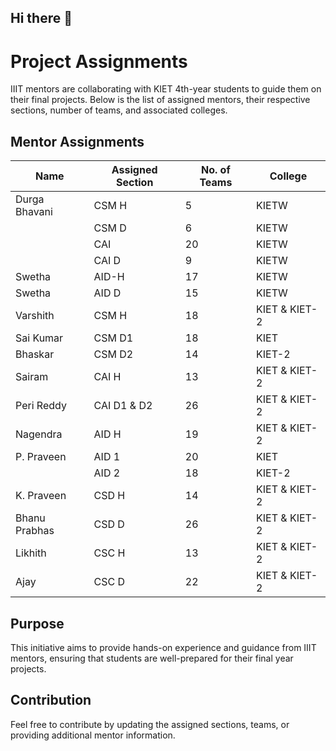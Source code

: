 ## Hi there 👋
# Project Assignments

IIIT mentors are collaborating with KIET 4th-year students to guide them on their final projects. Below is the list of assigned mentors, their respective sections, number of teams, and associated colleges.

## Mentor Assignments

| Name         | Assigned Section   | No. of Teams | College         |
|-------------|------------------|--------------|----------------|
| Durga Bhavani | CSM H            | 5            | KIETW          |
|             | CSM D            | 6            | KIETW          |
|             | CAI              | 20           | KIETW          |
|             | CAI D            | 9            | KIETW          |
| Swetha      | AID-H            | 17           | KIETW          |
|  Swetha           | AID D            | 15           | KIETW          |
| Varshith    | CSM H            | 18           | KIET & KIET-2  |
| Sai Kumar   | CSM D1           | 18           | KIET           |
| Bhaskar     | CSM D2           | 14           | KIET-2         |
| Sairam      | CAI H            | 13           | KIET & KIET-2  |
| Peri Reddy  | CAI D1 & D2      | 26           | KIET & KIET-2  |
| Nagendra    | AID H            | 19           | KIET & KIET-2  |
| P. Praveen  | AID 1            | 20           | KIET           |
|             | AID 2            | 18           | KIET-2         |
| K. Praveen  | CSD H            | 14           | KIET & KIET-2  |
| Bhanu Prabhas | CSD D          | 26           | KIET & KIET-2  |
| Likhith     | CSC H            | 13           | KIET & KIET-2  |
| Ajay        | CSC D            | 22           | KIET & KIET-2  |

## Purpose

This initiative aims to provide hands-on experience and guidance from IIIT mentors, ensuring that students are well-prepared for their final year projects.

## Contribution

Feel free to contribute by updating the assigned sections, teams, or providing additional mentor information.

<!--
**Here are some ideas to get you started:**

The short introduction to projects kiet
-->
